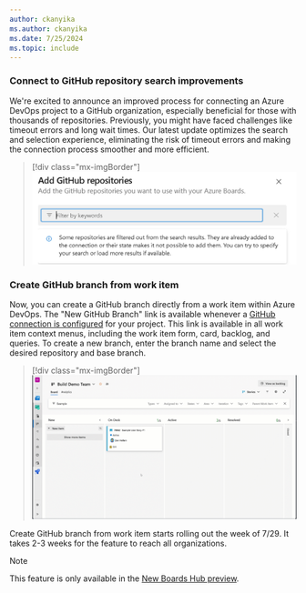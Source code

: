 ```yaml
---
author: ckanyika
ms.author: ckanyika
ms.date: 7/25/2024
ms.topic: include
---
```


### Connect to GitHub repository search improvements

We're excited to announce an improved process for connecting an Azure DevOps project to a GitHub organization, especially beneficial for those with thousands of repositories. Previously, you might have faced challenges like timeout errors and long wait times. Our latest update optimizes the search and selection experience, eliminating the risk of timeout errors and making the connection process smoother and more efficient. 

> [!div class="mx-imgBorder"]
> ![Screenshots of add GitHub repositories.](../../media/242-boards-01.png "Screenshot of add github repositories.")

### Create GitHub branch from work item

Now, you can create a GitHub branch directly from a work item within Azure DevOps. The "New GitHub Branch" link is available whenever a [GitHub connection is configured](/azure/devops/boards/github/connect-to-github) for your project. This link is available in all work item context menus, including the work item form, card, backlog, and queries.
To create a new branch, enter the branch name and select the desired repository and base branch.

> [!div class="mx-imgBorder"]
> ![Gif to demo create GitHub branch from work item.](../../media/242-boards-01.gif "gif to create GitHub branch from work item")

Create GitHub branch from work item starts rolling out the week of 7/29. It takes 2-3 weeks for the feature to reach all organizations.

> [!NOTE] 
>This feature is only available in the [New Boards Hub preview](/azure/devops/release-notes/2022/sprint-202-update#new-boards-hubs-now-available-in-public-preview).
